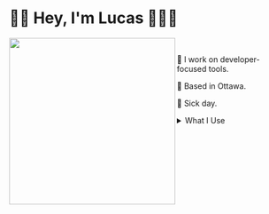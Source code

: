 # 👋🏼 Hey, I'm Lucas 👨🏼‍💻

<img align="left" width="300" src="https://i.postimg.cc/pdQvRZgG/Lucas-Octocat.png"> <samp>
<br>

  🦾 I work on developer-focused tools.

  🌇 Based in Ottawa.
  <!---[[[cog
import cog
import os

cog.outl(f"  {os.environ['emoji']} {os.environ['message']}")
]]]-->
🤒 Sick day.
<!---[[[end]]]-->

<details>
<summary>What I Use</summary>

  ⌨️[ZSA Moonlander](https://www.zsa.io/moonlander/) keyboard with a [modified BEAKL 15 layout](https://configure.zsa.io/moonlander/layouts/wERmj/latest/0).<br>
  💻 [Macbook Pro](https://www.apple.com/ca/shop/buy-mac/macbook-pro/16-inch-space-grey-10-core-cpu-32-core-gpu-1tb) and a [BenQ EX3203R 32-inch curved monitor](https://www.benq.com/en-ca/monitor/gaming/ex3203r.html).<br>
  🎶 [Obsidian](https://obsidian.md/) for personal note-taking.<br>
  🤖 [Amazing Marvin](https://amazingmarvin.com/) for todos and keeping myself organized.<br>
  📗 [Visual Studio Code](https://code.visualstudio.com/) and [Goland](https://www.jetbrains.com/go/) for working on code.

</details>
